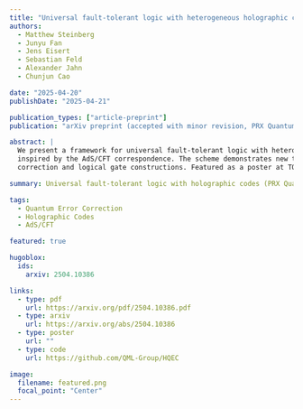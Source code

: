 ```yaml
---
title: "Universal fault-tolerant logic with heterogeneous holographic codes"
authors:
  - Matthew Steinberg
  - Junyu Fan
  - Jens Eisert
  - Sebastian Feld
  - Alexander Jahn
  - Chunjun Cao

date: "2025-04-20"
publishDate: "2025-04-21"

publication_types: ["article-preprint"]
publication: "arXiv preprint (accepted with minor revision, PRX Quantum)"

abstract: |
  We present a framework for universal fault-tolerant logic with heterogeneous holographic codes,
  inspired by the AdS/CFT correspondence. The scheme demonstrates new thresholds for quantum error
  correction and logical gate constructions. Featured as a poster at TQC 2025.

summary: Universal fault-tolerant logic with holographic codes (PRX Quantum, 2025).

tags: 
  - Quantum Error Correction
  - Holographic Codes
  - AdS/CFT

featured: true

hugoblox:
  ids:
    arxiv: 2504.10386

links:
  - type: pdf
    url: https://arxiv.org/pdf/2504.10386.pdf
  - type: arxiv
    url: https://arxiv.org/abs/2504.10386
  - type: poster
    url: ""
  - type: code
    url: https://github.com/QML-Group/HQEC

image:
  filename: featured.png
  focal_point: "Center"
---
```


